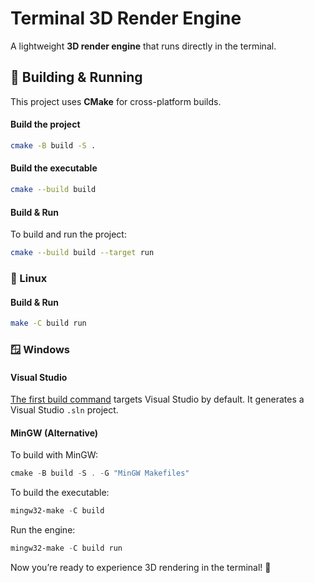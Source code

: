 # Terminal 3D Render Engine

A lightweight **3D render engine** that runs directly in the terminal.

## 🔧 Building & Running

This project uses **CMake** for cross-platform builds.

#### Build the project

```sh
cmake -B build -S .
```

#### Build the executable

```sh
cmake --build build
```

#### Build & Run

To build and run the project:

```sh
cmake --build build --target run
```

### 🐧 Linux

#### Build & Run

```sh
make -C build run
```

### 🪟 Windows

#### **Visual Studio**

[The first build command](#build-the-project) targets Visual Studio by default.
It generates a Visual Studio `.sln` project.

#### **MinGW (Alternative)**

To build with MinGW:

```powershell
cmake -B build -S . -G "MinGW Makefiles"
```

To build the executable:

```powershell
mingw32-make -C build
```

Run the engine:

```powershell
mingw32-make -C build run
```

Now you’re ready to experience 3D rendering in the terminal! 🚀
